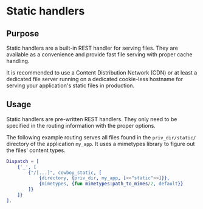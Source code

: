 Static handlers
===============

Purpose
-------

Static handlers are a built-in REST handler for serving files. They
are available as a convenience and provide fast file serving with
proper cache handling.

It is recommended to use a Content Distribution Network (CDN) or at
least a dedicated file server running on a dedicated cookie-less
hostname for serving your application's static files in production.

Usage
-----

Static handlers are pre-written REST handlers. They only need
to be specified in the routing information with the proper options.

The following example routing serves all files found in the
`priv_dir/static/` directory of the application `my_app`. It uses
a mimetypes library to figure out the files' content types.

``` erlang
Dispatch = [
	{'_', [
		{"/[...]", cowboy_static, [
			{directory, {priv_dir, my_app, [<<"static">>]}},
			{mimetypes, {fun mimetypes:path_to_mimes/2, default}}
		]}
	]}
].
```
